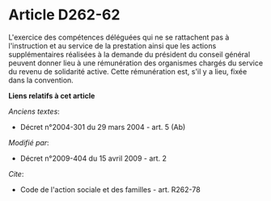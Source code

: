 # Article D262-62

L'exercice des compétences déléguées qui ne se rattachent pas à l'instruction et au service de la prestation ainsi que les
actions supplémentaires réalisées à la demande du président du conseil général peuvent donner lieu à une rémunération des
organismes chargés du service du revenu de solidarité active. Cette rémunération est, s'il y a lieu, fixée dans la
convention.

**Liens relatifs à cet article**

_Anciens textes_:

  - Décret n°2004-301 du 29 mars 2004 - art. 5 (Ab)

_Modifié par_:

  - Décret n°2009-404 du 15 avril 2009 - art. 2

_Cite_:

  - Code de l'action sociale et des familles - art. R262-78

